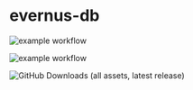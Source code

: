 # evernus-db
![example workflow](https://github.com/slysmoke/evernus-db/actions/workflows/db_action.yml/badge.svg)

![example workflow](https://github.com/slysmoke/evernus-db/actions/workflows/citadel.yml/badge.svg)

![GitHub Downloads (all assets, latest release)](https://img.shields.io/github/downloads/slysmoke/evernus-db/latest/total)
